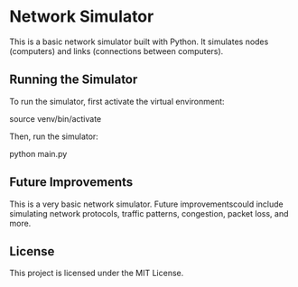 # Network Simulator

This is a basic network simulator built with Python. It simulates nodes (computers) and links (connections between computers).

## Running the Simulator

To run the simulator, first activate the virtual environment:

source venv/bin/activate


Then, run the simulator:

python main.py


## Future Improvements

This is a very basic network simulator. Future improvementscould include simulating network protocols, traffic patterns, congestion, packet loss, and more.

## License

This project is licensed under the MIT License.
